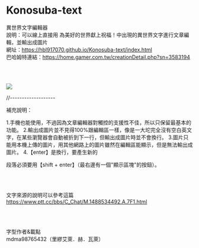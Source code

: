 # Konosuba-text

異世界文字編輯器
<br>
說明：可以線上直接用 為美好的世界獻上祝福！中出現的異世界文字進行文章編輯，並輸出成圖片
<br>
網址：https://hbl917070.github.io/Konosuba-text/index.html
<br>
巴哈姆特連結：https://home.gamer.com.tw/creationDetail.php?sn=3583194

<br><br>

<img src="http://i.imgur.com/9s9SVvW.gif">

<br>

//-------------------

補充說明：<br>

1.手機也能使用，不過因為文章編輯器對觸控的支援性不佳，所以只保留最基本的功能。
2.輸出成圖片並不見得100%跟編輯區一樣，像是一大坨完全沒有空白英文字，在某些瀏覽器會自動被折到下一行，但輸出成圖片時並不會換行。
3.圖片只能用本機上傳的圖片，用其他網路上的圖片雖然在編輯區能顯示，但是無法輸出成圖片。
4.【enter】是換行，要產生新的<p>段落必須要用【shift + enter】（最右邊有一個"顯示區塊"的按鈕）。

<br><br>

文字來源的說明可以參考這篇<br>
https://www.ptt.cc/bbs/C_Chat/M.1488534492.A.7F1.html

<br><br>

字型作者&載點<br>
mdma98765432（里繆艾萊．赫．瓦萊）
